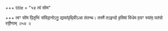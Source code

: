 +++
title = "५४ त्वं सोम"

+++
त्वꣳ सो॑म पि॒तृभिः॑ संविदा॒नोऽनु॒ द्यावा॑पृथि॒वीऽआ त॑तन्थ। तस्मै॑ तऽइन्दो ह॒विषा॑ विधेम व॒यꣳ स्या॑म॒ पत॑यो रयी॒णाम् ॥५४ ॥